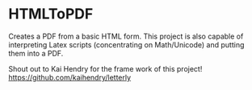 # HTMLToPDF
Creates a PDF from a basic HTML form.
This project is also capable of interpreting Latex 
scripts (concentrating on Math/Unicode) and putting 
them into a PDF.

Shout out to Kai Hendry for the frame work of this project! https://github.com/kaihendry/letterly
